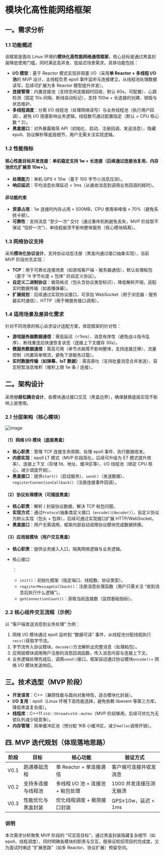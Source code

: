 # 模块化高性能网络框架 

## 一。需求分析

### 1.1 功能概述

该框架是面向 Linux 环境的**模块化高性能网络通信框架**，核心目标是通过黑盒封装降低使用门槛，同时满足高并发、低延迟场景需求。具体功能包括：

- **I/O 模型**：基于 Reactor 模式实现非阻塞 I/O（采用**单 Reactor + 多线程 I/O 池**的 MVP 设计，主线程负责 epoll 事件监听与连接建立，从线程池处理数据读写，后续可扩展为多 Reactor 模型提升并发）。
- **连接管理**：内置连接池（支持空闲连接超时回收，默认 60s，可配置）、心跳检测（固定 10s 间隔，断线自动标记），支持 100w + 长连接的创建、销毁与状态维护。
- **多线程调度**：分离 I/O 线程池（处理网络读写）与业务线程池（执行用户回调），避免 I/O 阻塞影响业务逻辑，线程数可通过配置指定（默认 = CPU 核心数 * 2）。
- **黑盒接口**：对外暴露极简 API（初始化、启动、注册回调、发送消息），隐藏 epoll、协议解析等底层细节，用户无需关注实现逻辑。

### 1.2 性能指标

#### 核心性能目标**并发连接**：单机稳定支持 1w + 长连接（后续通过连接池复用、内存池优化扩展至 10w+）。

- **处理能力**：单机 QPS ≥ 10w（基于 100 字节小消息压测）。
- **响应延迟**：平均消息处理延迟 < 1ms（从接收消息到调用业务回调的耗时）。

#### 非功能约束

- **资源占用**：1w 连接时内存占用 < 500MB，CPU 使用率峰值 < 70%（避免系统卡顿）。
- **可靠性**：支持消息 “至少一次” 交付（通过重传机制避免丢失，MVP 阶段暂不保证 “恰好一次”），单线程崩溃不影响整体服务（核心模块隔离）。

### 1.3 网络协议支持

采用**模块化协议设计**，支持协议动态注册（黑盒内通过接口抽象实现），当前 MVP 阶段优先实现：

- **TCP**：用于可靠长连接场景（如游戏客户端 - 服务器通信），默认处理粘包（基于 “4 字节长度 + 包体” 的自定义协议）。
- **自定义二进制协议**：极简格式（包头含协议类型标识），降低解析开销，适配实时数据传输（如直播弹幕）。
- **扩展规划**：后续通过实现协议接口，可添加 WebSocket（用于浏览器 - 服务器实时通信）、HTTP（用于微服务接口调用）。

### 1.4 适用场景及差异化需求

针对不同场景的核心诉求设计适配方案，体现框架的针对性：

- **游戏服务器数据通信**：需低延迟（<1ms）、消息有序性（避免战斗指令乱序）、断线重连后快速恢复状态（连接上下文缓存 30s）。
- **微服务数据通信**：需高可用（单节点故障不影响整体，支持连接迁移）、流量控制（内置简单限流，避免下游服务过载）。
- **实时数据传输（如弹幕、IoT 数据）**：需高吞吐（支持批量消息合并发送）、容忍短暂消息堆积（堆积上限 1w 条 / 连接）。

## 二。架构设计

采用**分层松耦合设计**，各模块通过接口交互（黑盒边界），确保替换底层实现不影响上层使用。

### 2.1 分层架构（核心模块）

![image](file:///D:/%5CDesktop%5C%E6%9E%B6%E6%9E%84%E5%9B%BE%E8%AE%BE%E8%AE%A1.png)

#### （1）网络 I/O 模块（底层黑盒）

- **核心职责**：管理 TCP 连接生命周期、处理 epoll 事件、执行数据收发。
- **内部实现**：epoll LT 模式（MVP 阶段简化，后续可升级为 ET 模式提升效率）、连接上下文（存储 fd、地址、缓冲区等）、I/O 线程池（绑定 CPU 核心，减少调度开销）。
- **黑盒接口**：提供`start()`（启动服务）、`send()`（发送数据）、`registerConnectionCallback()`（注册连接事件回调）。

#### （2）协议处理模块（可插拔黑盒）

- **核心职责**：解析 / 封装协议数据，解决 TCP 粘包问题。
- **实现方式**：通过`Protocol`抽象类定义接口（`encode()`/`decode()`），自定义协议为默认实现（包头 + 包体），后续可通过实现接口扩展 HTTP/WebSocket。
- **黑盒接口**：用户无需调用，框架内部自动调用协议模块完成数据转换。

#### （3）应用层模块（用户交互黑盒）

- **核心职责**：提供业务接入入口，隔离网络逻辑与业务逻辑。

- 核心接口

  ：

  - `init()`：初始化框架（指定端口、线程数、协议类型）。
  - `registerMessageCallback()`：注册消息处理函数（用户只需关注 “收到消息后执行什么逻辑”）。
  - `getConnectionCount()`：获取当前连接数（监控基础指标）。

### 2.2 核心组件交互流程（示例）

以 “客户端发送消息到业务处理” 为例：

1. 网络 I/O 模块通过 epoll 监听到 “数据可读” 事件，从线程池分配线程执行`recv()`获取字节流。
2. 字节流传入协议模块，`decode()`方法解析出完整消息（处理粘包）。
3. 应用层模块调用用户注册的消息回调函数，传入消息内容与连接上下文。
4. 业务逻辑处理完成后，调用`send()`接口，框架自动通过协议模块`encode()`+ 网络 I/O 模块发送响应。

## 三。技术选型（MVP 阶段）

- **开发语言**：C++（兼顾性能与面向对象特性，适合模块化封装）。
- **I/O 复用**：epoll（Linux 环境下高性能选择，避免依赖 libevent 等第三方库，降低黑盒复杂度）。
- **线程库**：C++11 `std::thread`+`std::mutex`（MVP 阶段够用，后续可优化为无锁队列减少锁竞争）。
- **内存管理**：简单缓冲区池（预分配 1KB 小缓冲区，减少`malloc`调用开销）。

## 四. MVP 迭代规划（体现落地思路）

| 阶段 | 目标               | 核心功能                          | 验证方式                |
| ---- | ------------------ | --------------------------------- | ----------------------- |
| V0.1 | 跑通基础流程       | 单 Reactor + 单连接通信           | 客户端可连接并收发消息  |
| V0.2 | 支持多连接与线程池 | 多线程 I/O 池 + 连接池 + 粘包处理 | 1000 并发连接压测无崩溃 |
| V0.3 | 性能优化与黑盒封装 | 优化线程调度 + 极简接口封装       | QPS≥10w，延迟 < 1ms     |

### 说明

本次需求分析聚焦 MVP 阶段的 “可实现目标”，通过黑盒封装隐藏复杂细节（如 epoll、线程调度），同时明确各模块的职责与交互，既保证校招项目的完成度，又为面试时阐述 “扩展思路”（如多 Reactor、协议扩展）预留空间。
